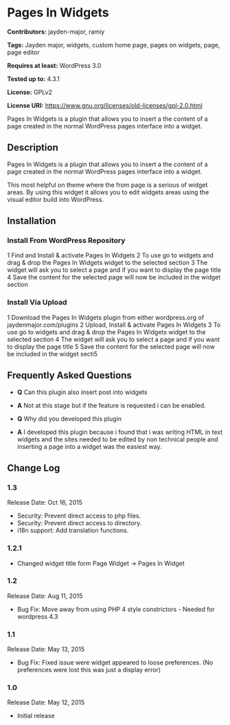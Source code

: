 # Pages In Widgets

**Contributors:** jayden-major, ramiy

**Tags:** Jayden major, widgets, custom home page, pages on widgets, page, page editor

**Requires at least:** WordPress 3.0

**Tested up to:** 4.3.1

**License:** GPLv2

**License URI:** https://www.gnu.org/licenses/old-licenses/gpl-2.0.html


Pages In Widgets is a plugin that allows you to insert a the content of a page created in the normal WordPress pages interface into a widget.


## Description 
Pages In Widgets is a plugin that allows you to insert a the content of a page created in the normal WordPress pages interface into a widget.


This most helpful on theme where the from page is a serious of widget areas. By using this widget it allows you to edit widgets areas using the visual editor build into WordPress.


## Installation
### Install From WordPress Repository
1 Find and Install & activate Pages In Widgets
2 To use go to widgets and drag & drop the Pages In Widgets widget to the selected section
3 The widget will ask you to select a page and if you want to display the page title
4 Save the content for the selected page will now be included in the widget section

### Install Via Upload 
1 Download the Pages In Widgets plugin from either wordpress.org of jaydenmajor.com/plugins
2 Upload, Install & activate Pages In Widgets
3 To use go to widgets and drag & drop the Pages In Widgets widget to the selected section
4 The widget will ask you to select a page and if you want to display the page title
5 Save the content for the selected page will now be included in the widget secti5

## Frequently Asked Questions
* **Q** Can this plugin also insert post into widgets
* **A** Not at this stage but if the feature is requested i can be enabled.

* **Q** Why did you developed this plugin
* **A** I developed this plugin because i found that i was writing HTML in text widgets and the sites needed to be edited by non technical people and inserting a page into a widget was the easiest way.


## Change Log

### 1.3
Release Date: Oct 16, 2015

* Security: Prevent direct access to php files.
* Security: Prevent direct access to directory.
* i18n support: Add translation functions.

### 1.2.1

* Changed widget title form Page Widget -> Pages In Widget

### 1.2
Release Date: Aug 11, 2015

* Bug Fix: Move away from using PHP 4 style constrictors - Needed for wordpress 4.3

### 1.1

Release Date: May 13, 2015

* Bug Fix: Fixed issue were widget appeared to loose preferences. (No preferences were lost this was just a display error) 

### 1.0

Release Date: May 12, 2015

* Initial release
